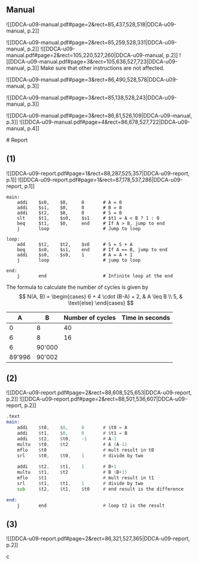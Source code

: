 

## Manual

![[DDCA-u09-manual.pdf#page=2&rect=85,437,528,518|DDCA-u09-manual, p.2]]

![[DDCA-u09-manual.pdf#page=2&rect=85,259,528,331|DDCA-u09-manual, p.2]]
![[DDCA-u09-manual.pdf#page=2&rect=105,220,527,260|DDCA-u09-manual, p.2]]
![[DDCA-u09-manual.pdf#page=3&rect=105,636,527,723|DDCA-u09-manual, p.3]]
Make sure that other instructions are not affected.



![[DDCA-u09-manual.pdf#page=3&rect=86,490,528,578|DDCA-u09-manual, p.3]]

![[DDCA-u09-manual.pdf#page=3&rect=85,138,528,243|DDCA-u09-manual, p.3]]

![[DDCA-u09-manual.pdf#page=3&rect=86,81,526,109|DDCA-u09-manual, p.3]]
![[DDCA-u09-manual.pdf#page=4&rect=86,678,527,722|DDCA-u09-manual, p.4]]



<div class="page-break" style="page-break-before: always;"></div>
# Report



## (1)
![[DDCA-u09-report.pdf#page=1&rect=88,287,525,357|DDCA-u09-report, p.1]]
![[DDCA-u09-report.pdf#page=1&rect=87,178,537,286|DDCA-u09-report, p.1]]

```
main:
    addi    $s0,    $0,     0	  	# A = 0
    addi    $s1,    $0,     8	  	# B = 8
    addi    $t2,    $0,     0   	# S = 0
    slt     $t1,    $s0,    $s1 	# $t1 = A < B ? 1 : 0
    beq     $t1,    $0,     end 	# If A > B, jump to end
    j       loop                	# Jump to loop

loop:
    add     $t2,    $t2,    $s0 	# S = S + A
    beq     $s0,    $s1,    end 	# If A == B, jump to end
    addi    $s0,    $s0,    1   	# A = A + 1
    j       loop                	# jump to loop

end:
    j       end                 	# Infinite loop at the end
```

The formula to calculate the number of cycles is given by 
$$
N(A, B) = \begin{cases}
6 + 4 \cdot (B-A) + 2, & A \leq B \\
5, & \text{else}
\end{cases}
$$

| A      | B      | Number of cycles | Time in seconds |
| ------ | ------ | ---------------- | --------------- |
| 0      | 8      | 40               |                 |
| 6      | 8      | 16               |                 |
| 6      | 90'000 |                  |                 |
| 89'996 | 90'002 |                  |                 |



<div class="page-break" style="page-break-before: always;"></div>

## (2)
![[DDCA-u09-report.pdf#page=2&rect=88,608,525,653|DDCA-u09-report, p.2]]
![[DDCA-u09-report.pdf#page=2&rect=88,501,536,607|DDCA-u09-report, p.2]]


```asm
.text
main:
	addi 	$t0, 	$0, 	0		# $t0 = A
	addi 	$t1, 	$0, 	8		# $t1 = B
	addi 	$t2, 	$t0, 	-1		# A-1
	multu 	$t0, 	$t2				# A (A-1)
	mflo 	$t0						# mult result in t0
	srl 	$t0, 	$t0, 	1		# divide by two
	
	addi 	$t2, 	$t1, 	1		# B+1
	multu 	$t1, 	$t2				# B (B+1)
	mflo 	$t1						# mult result in t1
	srl 	$t1, 	$t1, 	1		# divide by two
	sub 	$t2, 	$t1, 	$t0		# end result is the difference

end:
	j 		end						# loop t2 is the result
```


<div class="page-break" style="page-break-before: always;"></div>

## (3)
![[DDCA-u09-report.pdf#page=2&rect=86,321,527,365|DDCA-u09-report, p.2]]

c

